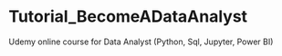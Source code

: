 # Tutorial_BecomeADataAnalyst
Udemy online course for Data Analyst (Python, Sql, Jupyter, Power BI)
